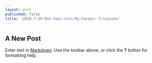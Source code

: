 ```yaml
---
layout: post
published: false
title: '2018-7-29-One-Year-into-My-Career:-5-Lessons'
---
```

## A New Post

Enter text in [Markdown](http://daringfireball.net/projects/markdown/). Use the toolbar above, or click the **?** button for formatting help.
